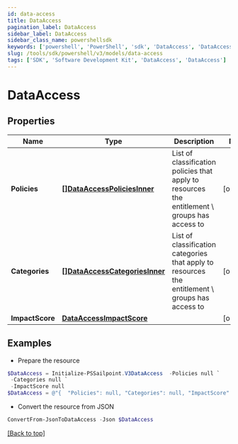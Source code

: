 ```yaml
---
id: data-access
title: DataAccess
pagination_label: DataAccess
sidebar_label: DataAccess
sidebar_class_name: powershellsdk
keywords: ['powershell', 'PowerShell', 'sdk', 'DataAccess', 'DataAccess'] 
slug: /tools/sdk/powershell/v3/models/data-access
tags: ['SDK', 'Software Development Kit', 'DataAccess', 'DataAccess']
---
```



# DataAccess

## Properties

Name | Type | Description | Notes
------------ | ------------- | ------------- | -------------
**Policies** | [**[]DataAccessPoliciesInner**](data-access-policies-inner) | List of classification policies that apply to resources the entitlement \ groups has access to | [optional] 
**Categories** | [**[]DataAccessCategoriesInner**](data-access-categories-inner) | List of classification categories that apply to resources the entitlement \ groups has access to | [optional] 
**ImpactScore** | [**DataAccessImpactScore**](data-access-impact-score) |  | [optional] 

## Examples

- Prepare the resource
```powershell
$DataAccess = Initialize-PSSailpoint.V3DataAccess  -Policies null `
 -Categories null `
 -ImpactScore null
$DataAccess = @"{  "Policies": null, "Categories": null, "ImpactScore": null }"@
```

- Convert the resource from JSON
```powershell
ConvertFrom-JsonToDataAccess -Json $DataAccess
```


[[Back to top]](#) 

